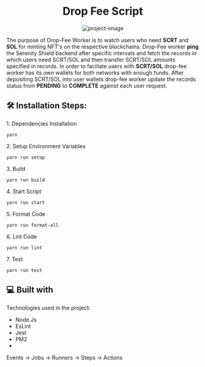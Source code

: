 <h1 align="center" id="title">Drop Fee Script</h1>

<p align="center"><img src="https://cdn-icons-png.flaticon.com/512/5047/5047307.png" alt="project-image"></p>

The purpose of Drop-Fee Worker is to watch users who need **SCRT** and **SOL** for minting NFT's on the respective blockchains. Drop-Fee worker **ping** the Serenity Shield backend after specific intervals and fetch the records in which users need SCRT/SOL and then transfer SCRT/SOL amounts specified in records. In order to faciliate users with **SCRT/SOL** drop-fee worker has its own wallets for both networks with enough funds.
After depositing SCRT/SOL into user wallets drop-fee worker update the records status from **PENDING** to **COMPLETE** against each user request.


<h2>🛠️ Installation Steps:</h2>

<p>1. Dependencies Installation</p>

```
yarn
```

<p>2. Setup Environment Variables</p>

```
yarn run setup
```

<p>3. Build</p>

```
yarn run build
```

<p>4. Start Script</p>

```
yarn run start
```

<p>5. Format Code</p>

```
yarn run format-all
```

<p>6. Lint Code</p>

```
yarn run lint
```

<p>7. Test</p>

```
yarn run test
```

  
  
<h2>💻 Built with</h2>

Technologies used in the project:

*   Node.Js
*   EsLint
*   Jest
*   PM2
*   


Events -> Jobs -> Runners -> Steps -> Actions
